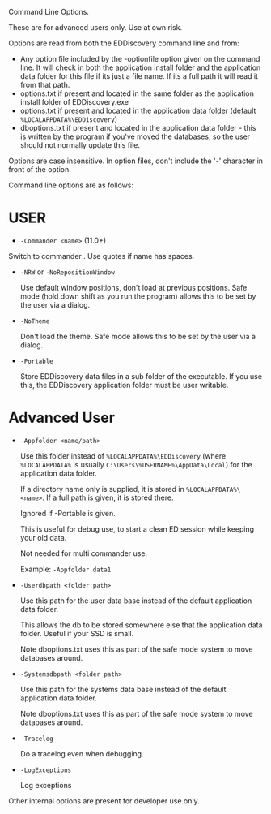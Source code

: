 Command Line Options.

These are for advanced users only.  Use at own risk.

Options are read from both the EDDiscovery command line and from:
* Any option file included by the -optionfile <file> option given on the command line.  It will check in both the application install folder and the application data folder for this file if its just a file name.  If its a full path it will read it from that path.
* options.txt if present and located in the same folder as the application install folder of EDDiscovery.exe
* options.txt if present and located in the application data folder (default `%LOCALAPPDATA%\EDDiscovery`)
* dboptions.txt if present and located in the application data folder - this is written by the program if you've moved the databases, so the user should not normally update this file.

Options are case insensitive.  In option files, don't include the '-' character in front of the option.

Command line options are as follows:

# USER

* `-Commander <name>` (11.0+)

Switch to commander <name>.  Use quotes if name has spaces.

* `-NRW` or `-NoRepositionWindow`

  Use default window positions, don't load at previous positions.  Safe mode (hold down shift as you run the program) allows this to be set by the user via a dialog.

* `-NoTheme`

  Don't load the theme.  Safe mode allows this to be set by the user via a dialog.

* `-Portable`

  Store EDDiscovery data files in a sub folder of the executable.  If you use this, the EDDiscovery application folder must be user writable.

# Advanced User

* `-Appfolder <name/path>`

  Use this folder instead of `%LOCALAPPDATA%\EDDiscovery` (where `%LOCALAPPDATA%` is usually `C:\Users\%USERNAME%\AppData\Local`) for the application data folder.

  If a directory name only is supplied, it is stored in `%LOCALAPPDATA%\<name>`.  If a full path is given, it is stored there.

  Ignored if -Portable is given.

  This is useful for debug use, to start a clean ED session while keeping your old data.

  Not needed for multi commander use.

  Example: `-Appfolder data1`

* `-Userdbpath <folder path>`

  Use this path for the user data base instead of the default application data folder.

  This allows the db to be stored somewhere else that the application data folder.  Useful if your SSD is small.

  Note dboptions.txt uses this as part of the safe mode system to move databases around.

* `-Systemsdbpath <folder path>`

  Use this path for the systems data base instead of the default application data folder.

  Note dboptions.txt uses this as part of the safe mode system to move databases around.

* `-Tracelog`

  Do a tracelog even when debugging.

* `-LogExceptions`

  Log exceptions

Other internal options are present for developer use only.
